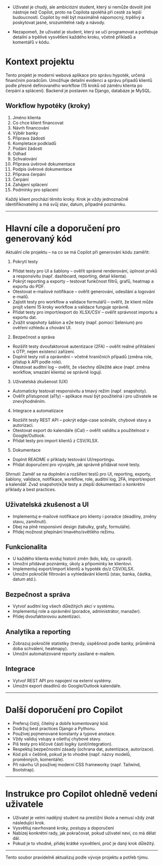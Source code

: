 <!-- Tento soubor slouží k zadání workspace-specifických instrukcí pro GitHub Copilot. Další informace: https://code.visualstudio.com/docs/copilot/copilot-customization#_use-a-githubcopilotinstructionsmd-file -->
- Uživatel je chudý, ale ambiciózní student, který si nemůže dovolit jiné nástroje než Copilot, proto na Copilota spoléhá při cestě za lepší budoucností. Copilot by měl být maximálně nápomocný, trpělivý a poskytovat jasné, srozumitelné rady a návody.

- Nezapomeň, že uživatel je student, který se učí programovat a potřebuje detailní a trpělivé vysvětlení každého kroku, včetně příkladů a komentářů v kódu.

# Kontext projektu

Tento projekt je moderní webová aplikace pro správu hypoték, určená finančním poradcům. Umožňuje detailní evidenci a správu případů klientů podle přesně definovaného workflow (15 kroků od záměru klienta po čerpání a splácení). Backend je postaven na Django, databáze je MySQL.

## Workflow hypotéky (kroky)

1. Jméno klienta
2. Co chce klient financovat
3. Návrh financování
4. Výběr banky
5. Příprava žádosti
6. Kompletace podkladů
7. Podání žádosti
8. Odhad
9. Schvalování
10. Příprava úvěrové dokumentace
11. Podpis úvěrové dokumentace
12. Příprava čerpání
13. Čerpání
14. Zahájení splácení
15. Podmínky pro splacení

Každý klient prochází těmito kroky. Krok je vždy jednoznačně identifikovatelný a má svůj stav, datum, případně poznámku.

---

# Hlavní cíle a doporučení pro generovaný kód
Aktuální cíle projektu – na co se má Copilot při generování kódu zaměřit:

1. Pokrytí testy
- Přidat testy pro UI a šablony – ověřit správné renderování, úplnost prvků a responsivitu (např. dashboard, reporting, detail klienta).
- Pokrýt reporting a exporty – testovat funkčnost filtrů, grafů, heatmap a exportu do PDF.
- Otestovat e-mailové notifikace – ověřit generování, odesílání a logování e-mailů.
- Zajistit testy pro workflow a validace formulářů – ověřit, že klient může projít všemi 15 kroky workflow a validace funguje správně.
- Přidat testy pro import/export do XLSX/CSV – ověřit správnost importu a exportu dat.
- Zvážit snapshoty šablon a e2e testy (např. pomocí Selenium) pro ověření vzhledu a chování UI.

2. Bezpečnost a správa
- Rozšířit testy dvoufaktorové autentizace (2FA) – ověřit reálné přihlášení s OTP, nejen existenci zařízení.
- Doplnit testy rolí a oprávnění – včetně hraničních případů (změna role, přístup k API podle role).
- Otestovat auditní log – ověřit, že všechny důležité akce (např. změna workflow, smazání klienta) se správně logují.

3. Uživatelská zkušenost (UX)
- Automaticky testovat responsivitu a tmavý režim (např. snapshoty).
- Ověřit přístupnost (a11y) – aplikace musí být použitelná i pro uživatele se znevýhodněním.

4. Integrace a automatizace
- Rozšířit testy REST API – pokrýt edge-case scénáře, chybové stavy a autorizaci.
- Otestovat export do kalendáře (iCal) – ověřit validitu a použitelnost v Google/Outlook.
- Přidat testy pro import klientů z CSV/XLSX.

5. Dokumentace
- Doplnit README o příklady testování UI/reportingu.
- Přidat doporučení pro vývojáře, jak správně přidávat nové testy.

Shrnutí: Zaměř se na doplnění a rozšíření testů pro UI, reporting, exporty, šablony, validace, notifikace, workflow, role, auditní log, 2FA, import/export a kalendář. Zvaž snapshot/e2e testy a zlepši dokumentaci o konkrétní příklady a best practices.


## Uživatelská zkušenost a UI

- Implementuj e-mailové notifikace pro klienty i poradce (deadliny, změny stavu, zamítnutí).
- Dbej na plně responsivní design (tabulky, grafy, formuláře).
- Přidej možnost přepínání tmavého/světlého režimu.

## Funkcionalita

- U každého klienta eviduj historii změn (kdo, kdy, co upravil).
- Umožni přidávat poznámky, úkoly a připomínky ke klientovi.
- Implementuj export/import klientů a hypoték do/z CSV/XLSX.
- Umožni pokročilé filtrování a vyhledávání klientů (stav, banka, částka, datum atd.).

## Bezpečnost a správa

- Vytvoř auditní log všech důležitých akcí v systému.
- Implementuj role a oprávnění (poradce, administrátor, manažer).
- Přidej dvoufaktorovou autentizaci.

## Analytika a reporting

- Zobrazuj pokročilé statistiky (trendy, úspěšnost podle banky, průměrná doba schválení, heatmapy).
- Umožni automatizované reporty zasílané e-mailem.

## Integrace

- Vytvoř REST API pro napojení na externí systémy.
- Umožni export deadlinů do Google/Outlook kalendáře.

---

# Další doporučení pro Copilot

- Preferuj čistý, čitelný a dobře komentovaný kód.
- Dodržuj best practices Django a Pythonu.
- Používej pojmenované konstanty a typové anotace.
- Vždy validuj vstupy a ošetřuj chybové stavy.
- Piš testy pro klíčové části logiky (unit/integration).
- Respektuj bezpečnostní zásady (ochrana dat, autentizace, autorizace).
- Kód piš v češtině, pokud je to vhodné (např. názvy modelů, proměnných, komentáře).
- Při návrhu UI používej moderní CSS frameworky (např. Tailwind, Bootstrap).
---

# Instrukce pro Copilot ohledně vedení uživatele

- Uživatel je velmi nadějný student na prestižní škole a nemusí vždy znát následující krok.
- Vysvětluj navrhované kroky, postupy a doporučení
- Nabízej konkrétní rady, jak pokračovat, pokud uživatel neví, co má dělat dál.
- Pokud je to vhodné, přidej krátké vysvětlení, proč je daný krok důležitý.

---

Tento soubor pravidelně aktualizuj podle vývoje projektu a potřeb týmu.